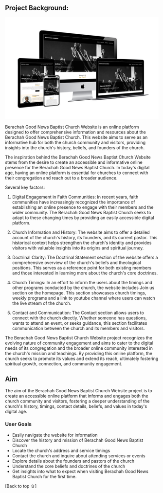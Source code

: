 
## Project Background:

![Berachah Goodnews Baptist Church Website Mockup Image](docs/readme-images/website-screenshot.png)


Berachah Good News Baptist Church Website is an online platform designed to offer comprehensive information and resources about the Berachah Good News Baptist Church. This website aims to serve as an informative hub for both the church community and visitors, providing insights into the church's history, beliefs, and founders of the church.

The inspiration behind the Berachah Good News Baptist Church Website stems from the desire to create an accessible and informative online presence for the Berachah Good News Baptist Church. In today's digital age, having an online platform is essential for churches to connect with their congregation and reach out to a broader audience.

Several key factors:

1. Digital Engagement in Faith Communities: In recent years, faith communities have increasingly recognized the importance of establishing an online presence to engage with their members and the wider community. The Berachah Good News Baptist Church seeks to adapt to these changing times by providing an easily accessible digital platform.

2. Church Information and History: The website aims to offer a detailed account of the church's history, its founders, and its current pastor. This historical context helps strengthen the church's identity and provides visitors with valuable insights into its origins and spiritual journey.

3. Doctrinal Clarity: The Doctrinal Statement section of the website offers a comprehensive overview of the church's beliefs and theological positions. This serves as a reference point for both existing members and those interested in learning more about the church's core doctrines.

4. Church Timings: In an effort to inform the users about the timings and other programs conducted by the church, the website includes Join us section on the homepage. This section showcases church timings, weekly programs and a link to youtube channel where users can watch the live stream of the church.

5. Contact and Communication: The Contact section allows users to connect with the church directly. Whether someone has questions, wants to attend an event, or seeks guidance, this section facilitates communication between the church and its members and visitors.

The Berachah Good News Baptist Church Website project recognizes the evolving nature of community engagement and aims to cater to the digital needs of its congregation and the broader online community interested in the church's mission and teachings. By providing this online platform, the church seeks to promote its values and extend its reach, ultimately fostering spiritual growth, connection, and community engagement.


## Aim

The aim of the Berachah Good News Baptist Church Website project is to create an accessible online platform that informs and engages both the church community and visitors, fostering a deeper understanding of the church's history, timings, contact details, beliefs, and values in today's digital age.


### User Goals

* Easily navigate the website for information
* Discover the history and mission of Berachah Good News Baptist Church
* Locate the church's address and service timings
* Contact the church and inquire about attending services or events
* Explore details about the founders and pastors of the church
* Understand the core beliefs and doctrines of the church
* Get insights into what to expect when visiting Berachah Good News Baptist Church for the first time.

[Back to top ⇧]

